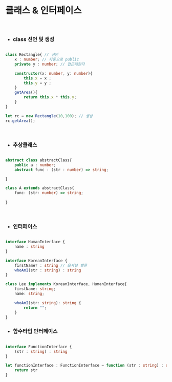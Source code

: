 # 클래스 & 인터페이스

<br>

- ### class 선언 및 생성

```typescript

class Rectangle{ // 선언
    x : number; // 자동으로 public
    private y : number; // 접근제한자

    constructor(x: number, y: number){
        this.x = x ;
        this.y = y ;
    }
    getArea(){
        return this.x * this.y;
    }
}

let rc = new Rectangle(10,100); // 생성
rc.getArea();
```

<br> 

- ### 추상클래스

```typescript

abstract class abstractClass{
    public a : number;
    abstract func : (str : number) => string;

}

class A extends abstractClass{
    func: (str: number) => string;
    
}

```

<br>

- ### 인터페이스

```typescript

interface HumanInterface {
    name : string
}

interface KoreanInterface {
    firstName? : string // 옵셔널 밸류
    whoAmI(str : string) : string
}

class Lee implements KoreanInterface, HumanInterface{
    firstName: string;
    name: string;

    whoAmI(str: string): string {
        return "";
    }
}

```

- ### 함수타입 인터페이스 

```typescript

interface FunctionInterface {
    (str : string) : string 
}

let functionInterface : FunctionInterface = function (str : string) : string {
    return str
}

```